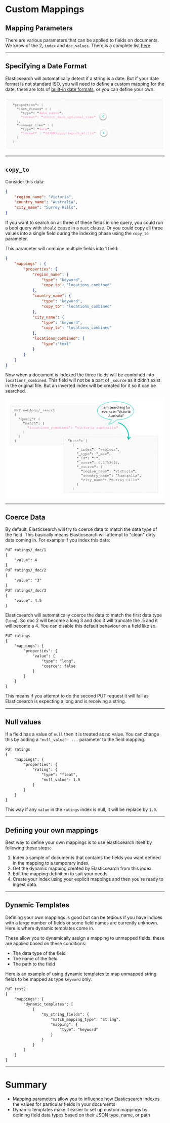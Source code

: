 # Custom Mappings

## Mapping Parameters

There are various parameters that can be applied to fields on documents. We know of the 2, `index` and `doc_values`. There is a complete list [here](https://www.elastic.co/guide/en/elasticsearch/reference/current/mapping-params.html)
***

## Specifying a Date Format

Elasticsearch will automatically detect if a string is a date. But if your date format is not standard ISO, you will need to define a custom mapping for the date. there are lots of [built-in date formats](https://www.elastic.co/guide/en/elasticsearch/reference/current/mapping-date-format.html), or you can define your own.

![Date Format](./assets/dateFormat.png)
***

## `copy_to`

Consider this data: 

```json
{
    "region_name": "Victoria",
    "country_name": "Australia",
    "city_name": "Surrey Hills",
}
```

If you want to search on all three of these fields in one query, you could run a bool query with `should` cause in a `must` clause. Or you could copy all three values into a single field during the indexing phase using the `copy_to` parameter.

This parameter will combine multiple fields into 1 field:

```json
{
    "mappings" : {
        "properties": {
            "region_name": {
                "type": "keyword",
                "copy_to": "locations_combined"
            },
            "country_name": {
                "type": "keyword",
                "copy_to": "locations_combined"
            },
            "city_name": {
                "type": "keyword",
                "copy_to": "locations_combined"
            },
            "locations_combined": {
                "type":"text"
            }
        }
    }
}
```

Now when a document is indexed the three fields will be combined into `locations_combined`. This field will not be a part of `_source` as it didn't exist in the original file. But an inverted index will be created for it so it can be searched.

![copy_to](./assets/copyTo.png)
***

## Coerce Data

By default, Elasticsearch will try to coerce data to match the data type of the field. This basically means Elasticsearch will attempt to "clean" dirty data coming in. For example if you index this data:

```
PUT ratings/_doc/1
{
    "value": 4
}
PUT ratings/_doc/2
{
    "value": "3"
}
PUT ratings/_doc/3
{
    "value": 4.5
}
```

Elasticsearch will automatically coerce the data to match the first data type (`long`). So doc 2 will become a long 3 and doc 3 will truncate the .5 and it will become a 4. You can disable this default behaviour on a field like so.

```
PUT ratings
{
    "mappings": {
        "properties": {
            "value": {
                "type": "long",
                "coerce": false
            }
        }
    }
}
```

This means if you attempt to do the second PUT request it will fail as Elasticsearch is expecting a long and is receiving a string.
***

## Null values

If a field has a value of `null` then it is treated as no value. You can change this by adding a `"null_value": ...` parameter to the field mapping.

```
PUT ratings
{
    "mappings": {
        "properties": {
            "rating": {
                "type": "float",
                "null_value": 1.0
            }
        }
    }
}
```

This way if any `value` in the `ratings` index is null, it will be replace by `1.0`.
***

## Defining your own mappings

Best way to define your own mappings is to use elasticsearch itself by following these steps:

1. Index a sample of documents that contains the fields you want defined in the mapping to a temporary index.
2. Get the dynamic mapping created by Elasticsearch from this index.
3. Edit the mapping definition to suit your needs.
4. Create your index using your explicit mappings and then you're ready to ingest data.
***

## Dynamic Templates

Defining your own mappings is good but can be tedious if you have indices with a large number of fields or some field names are currently unknown. Here is where dynamic templates come in.

These allow you to dynamically assign a mapping to unmapped fields. these are applied based on these conditions:

* The data type of the field
* The name of the field
* The path to the field

Here is an example of using dynamic templates to map unmapped string fields to be mapped as type `keyword` only.

```
PUT test2
{
    "mappings": {
        "dynamic_templates": [
            {
                "my_string_fields": {
                    "match_mapping_type": "string",
                    "mapping": {
                        "type": "keyword"
                    }
                }
            }
        ]
    }
}
```
***

# Summary

* Mapping parameters allow you to influence how Elasticsearch indexes the values for particular fields in your documents
* Dynamic templates make it easier to set up custom mappings by defining field data types based on their JSON type, name, or path